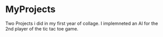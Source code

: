 # MyProjects
Two Projects i did in my first year of collage.
I implemneted an AI for the 2nd player of the tic tac toe game.
